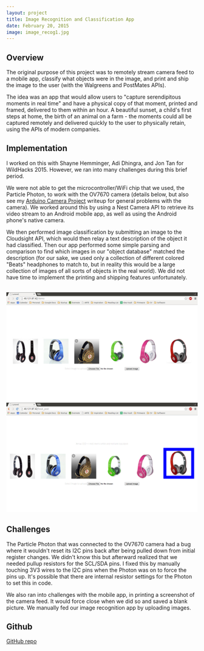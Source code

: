 ```yaml
---
layout: project
title: Image Recognition and Classification App
date: February 20, 2015
image: image_recog1.jpg
---
```


## Overview
The original purpose of this project was to remotely stream camera feed to a mobile app, classify what objects were in the image, and print and ship the image to the user (with the Walgreens and PostMates APIs). 

The idea was an app that would allow users to "capture serendipitous moments in real time" and have a physical copy of that moment, printed and framed, delivered to them within an hour. A beautiful sunset, a child's first steps at home, the birth of an animal on a farm - the moments could all be captured remotely and delivered quickly to the user to physically retain, using the APIs of modern companies.

## Implementation

I worked on this with Shayne Hemminger, Adi Dhingra, and Jon Tan for WildHacks 2015. However, we ran into many challenges during this brief period. 

We were not able to get the microcontroller/WiFi chip that we used, the Particle Photon, to work with the OV7670 camera (details below, but also see my [Arduino Camera Project](http://robotjackie.github.io/portfolio/projects/04_Arduino_cam/) writeup for general problems with the camera). We worked around this by using a Nest Camera API to retrieve its video stream to an Android mobile app, as well as using the Android phone's native camera. 

We then performed image classification by submitting an image to the Cloudsight API, which would then relay a text description of the object it had classified. Then our app performed some simple parsing and comparison to find which images in our "object database" matched the description (for our sake, we used only a collection of different colored "Beats" headphones to match to, but in reality this would be a large collection of images of all sorts of objects in the real world). We did not have time to implement the printing and shipping features unfortunately. 

<br/>

<center><img src="https://raw.githubusercontent.com/robotjackie/portfolio/gh-pages/public/images/image_recog1.jpg" width="800" alt="UI for the image comparison app"></center>

<center><img src="https://raw.githubusercontent.com/robotjackie/portfolio/gh-pages/public/images/image_recog3.jpg" width="800" alt="Output for closest image matching from image database"></center>

## Challenges

The Particle Photon that was connected to the OV7670 camera had a bug where it wouldn't reset its I2C pins back after being pulled down from initial register changes. We didn't know this but afterward realized that we needed pullup resistors for the SCL/SDA pins. I fixed this by manually touching 3V3 wires to the I2C pins when the Photon was on to force the pins up. It's possible that there are internal resistor settings for the Photon to set this in code.

We also ran into challenges with the mobile app, in printing a screenshot of the camera feed. It would force close when we did so and saved a blank picture. We manually fed our image recognition app by uploading images.


## Github
[GitHub repo](https://github.com/AwesomeShayne/CamerAzure/tree/dev)
